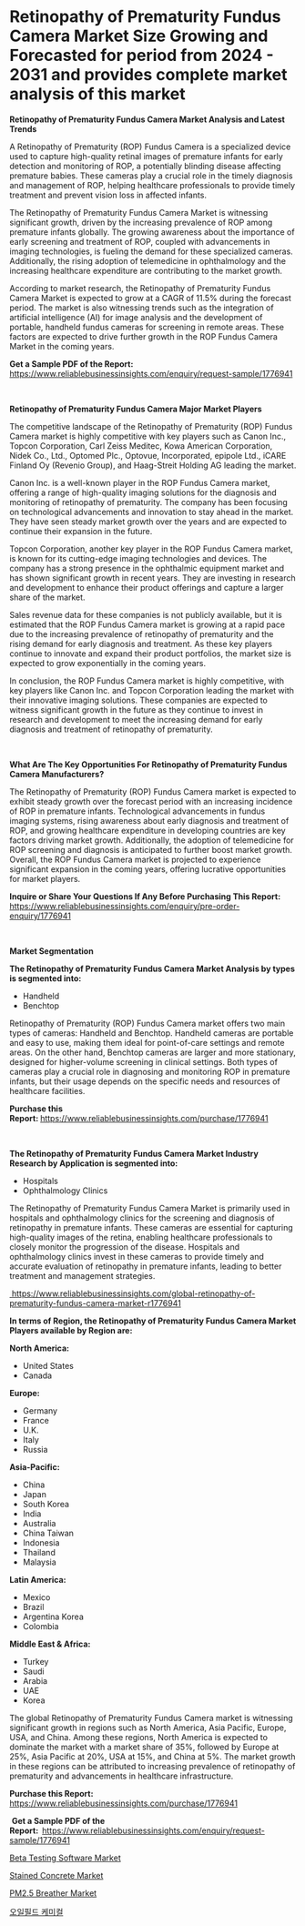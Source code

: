 <p><h1>Retinopathy of Prematurity Fundus Camera Market Size Growing and Forecasted for period from 2024 - 2031 and provides complete market analysis of this market</h1></p><p><strong>Retinopathy of Prematurity Fundus Camera Market Analysis and Latest Trends</strong></p>
<p><p>A Retinopathy of Prematurity (ROP) Fundus Camera is a specialized device used to capture high-quality retinal images of premature infants for early detection and monitoring of ROP, a potentially blinding disease affecting premature babies. These cameras play a crucial role in the timely diagnosis and management of ROP, helping healthcare professionals to provide timely treatment and prevent vision loss in affected infants.</p><p>The Retinopathy of Prematurity Fundus Camera Market is witnessing significant growth, driven by the increasing prevalence of ROP among premature infants globally. The growing awareness about the importance of early screening and treatment of ROP, coupled with advancements in imaging technologies, is fueling the demand for these specialized cameras. Additionally, the rising adoption of telemedicine in ophthalmology and the increasing healthcare expenditure are contributing to the market growth.</p><p>According to market research, the Retinopathy of Prematurity Fundus Camera Market is expected to grow at a CAGR of 11.5% during the forecast period. The market is also witnessing trends such as the integration of artificial intelligence (AI) for image analysis and the development of portable, handheld fundus cameras for screening in remote areas. These factors are expected to drive further growth in the ROP Fundus Camera Market in the coming years.</p></p>
<p><strong>Get a Sample PDF of the Report:&nbsp;</strong> <a href="https://www.reliablebusinessinsights.com/enquiry/request-sample/1776941">https://www.reliablebusinessinsights.com/enquiry/request-sample/1776941</a></p>
<p>&nbsp;</p>
<p><strong>Retinopathy of Prematurity Fundus Camera Major Market Players</strong></p>
<p><p>The competitive landscape of the Retinopathy of Prematurity (ROP) Fundus Camera market is highly competitive with key players such as Canon Inc., Topcon Corporation, Carl Zeiss Meditec, Kowa American Corporation, Nidek Co., Ltd., Optomed Plc., Optovue, Incorporated, epipole Ltd., iCARE Finland Oy (Revenio Group), and Haag-Streit Holding AG leading the market.</p><p>Canon Inc. is a well-known player in the ROP Fundus Camera market, offering a range of high-quality imaging solutions for the diagnosis and monitoring of retinopathy of prematurity. The company has been focusing on technological advancements and innovation to stay ahead in the market. They have seen steady market growth over the years and are expected to continue their expansion in the future.</p><p>Topcon Corporation, another key player in the ROP Fundus Camera market, is known for its cutting-edge imaging technologies and devices. The company has a strong presence in the ophthalmic equipment market and has shown significant growth in recent years. They are investing in research and development to enhance their product offerings and capture a larger share of the market.</p><p>Sales revenue data for these companies is not publicly available, but it is estimated that the ROP Fundus Camera market is growing at a rapid pace due to the increasing prevalence of retinopathy of prematurity and the rising demand for early diagnosis and treatment. As these key players continue to innovate and expand their product portfolios, the market size is expected to grow exponentially in the coming years.</p><p>In conclusion, the ROP Fundus Camera market is highly competitive, with key players like Canon Inc. and Topcon Corporation leading the market with their innovative imaging solutions. These companies are expected to witness significant growth in the future as they continue to invest in research and development to meet the increasing demand for early diagnosis and treatment of retinopathy of prematurity.</p></p>
<p>&nbsp;</p>
<p><strong>What Are The Key Opportunities For Retinopathy of Prematurity Fundus Camera Manufacturers?</strong></p>
<p><p>The Retinopathy of Prematurity (ROP) Fundus Camera market is expected to exhibit steady growth over the forecast period with an increasing incidence of ROP in premature infants. Technological advancements in fundus imaging systems, rising awareness about early diagnosis and treatment of ROP, and growing healthcare expenditure in developing countries are key factors driving market growth. Additionally, the adoption of telemedicine for ROP screening and diagnosis is anticipated to further boost market growth. Overall, the ROP Fundus Camera market is projected to experience significant expansion in the coming years, offering lucrative opportunities for market players.</p></p>
<p><strong>Inquire or Share Your Questions If Any Before Purchasing This Report:</strong> <a href="https://www.reliablebusinessinsights.com/enquiry/pre-order-enquiry/1776941">https://www.reliablebusinessinsights.com/enquiry/pre-order-enquiry/1776941</a></p>
<p>&nbsp;</p>
<p><strong>Market Segmentation</strong></p>
<p><strong>The Retinopathy of Prematurity Fundus Camera Market Analysis by types is segmented into:</strong></p>
<p><ul><li>Handheld</li><li>Benchtop</li></ul></p>
<p><p>Retinopathy of Prematurity (ROP) Fundus Camera market offers two main types of cameras: Handheld and Benchtop. Handheld cameras are portable and easy to use, making them ideal for point-of-care settings and remote areas. On the other hand, Benchtop cameras are larger and more stationary, designed for higher-volume screening in clinical settings. Both types of cameras play a crucial role in diagnosing and monitoring ROP in premature infants, but their usage depends on the specific needs and resources of healthcare facilities.</p></p>
<p><strong>Purchase this Report:&nbsp;</strong><a href="https://www.reliablebusinessinsights.com/purchase/1776941">https://www.reliablebusinessinsights.com/purchase/1776941</a></p>
<p>&nbsp;</p>
<p><strong>The Retinopathy of Prematurity Fundus Camera Market Industry Research by Application is segmented into:</strong></p>
<p><ul><li>Hospitals</li><li>Ophthalmology Clinics</li></ul></p>
<p><p>The Retinopathy of Prematurity Fundus Camera Market is primarily used in hospitals and ophthalmology clinics for the screening and diagnosis of retinopathy in premature infants. These cameras are essential for capturing high-quality images of the retina, enabling healthcare professionals to closely monitor the progression of the disease. Hospitals and ophthalmology clinics invest in these cameras to provide timely and accurate evaluation of retinopathy in premature infants, leading to better treatment and management strategies.</p></p>
<p><a href="https://www.reliablebusinessinsights.com/global-retinopathy-of-prematurity-fundus-camera-market-r1776941">&nbsp;https://www.reliablebusinessinsights.com/global-retinopathy-of-prematurity-fundus-camera-market-r1776941</a></p>
<p><strong>In terms of Region, the Retinopathy of Prematurity Fundus Camera Market Players available by Region are:</strong></p>
<p>
    <p> <strong> North America: </strong>
        <ul>
            <li>United States</li>
            <li>Canada</li>
        </ul>
        </p> 
    <p> <strong> Europe: </strong>
        <ul>
            <li>Germany</li>
            <li>France</li>
            <li>U.K.</li>
            <li>Italy</li>
            <li>Russia</li>
        </ul>
        </p> 
    <p> <strong> Asia-Pacific: </strong>
        <ul>
            <li>China</li>
            <li>Japan</li>
            <li>South Korea</li>
            <li>India</li>
            <li>Australia</li>
            <li>China Taiwan</li>
            <li>Indonesia</li>
            <li>Thailand</li>
            <li>Malaysia</li>
        </ul>
        </p> 
    <p> <strong> Latin America: </strong>
        <ul>
            <li>Mexico</li>
            <li>Brazil</li>
            <li>Argentina Korea</li>
            <li>Colombia</li>
        </ul>
        </p> 
    <p> <strong> Middle East & Africa: </strong>
        <ul>
            <li>Turkey</li>
            <li>Saudi</li>
            <li>Arabia</li>
            <li>UAE</li>
            <li>Korea</li>
        </ul>
    </p>
    </p>
<p><p>The global Retinopathy of Prematurity Fundus Camera market is witnessing significant growth in regions such as North America, Asia Pacific, Europe, USA, and China. Among these regions, North America is expected to dominate the market with a market share of 35%, followed by Europe at 25%, Asia Pacific at 20%, USA at 15%, and China at 5%. The market growth in these regions can be attributed to increasing prevalence of retinopathy of prematurity and advancements in healthcare infrastructure.</p></p>
<p><strong>Purchase this Report: </strong><a href="https://www.reliablebusinessinsights.com/purchase/1776941">https://www.reliablebusinessinsights.com/purchase/1776941</a></p>
<p>&nbsp;<strong>Get a Sample PDF of the Report:&nbsp;&nbsp;</strong><a href="https://www.reliablebusinessinsights.com/enquiry/request-sample/1776941">https://www.reliablebusinessinsights.com/enquiry/request-sample/1776941</a></p>
<p><strong></strong></p>
<p><p><a href="https://medium.com/@broderickleannon/beta-testing-software-market-global-market-share-and-ranking-overall-sales-and-demand-forecast-14f16a78fe6e">Beta Testing Software Market</a></p><p><a href="https://medium.com/@samirmayert67/stained-concrete-market-analysis-report-global-insights-by-region-type-acid-based-7516853f9f13">Stained Concrete Market</a></p><p><a href="https://github.com/nairnboy/Market-Research-Report-List-1/blob/main/pm25-breather-market.md">PM2.5 Breather Market</a></p><p><a href="https://github.com/mdmazharulnwr786/Market-Research-Report-List-1/blob/main/4999846184866.md">오일필드 케미컬</a></p></p>